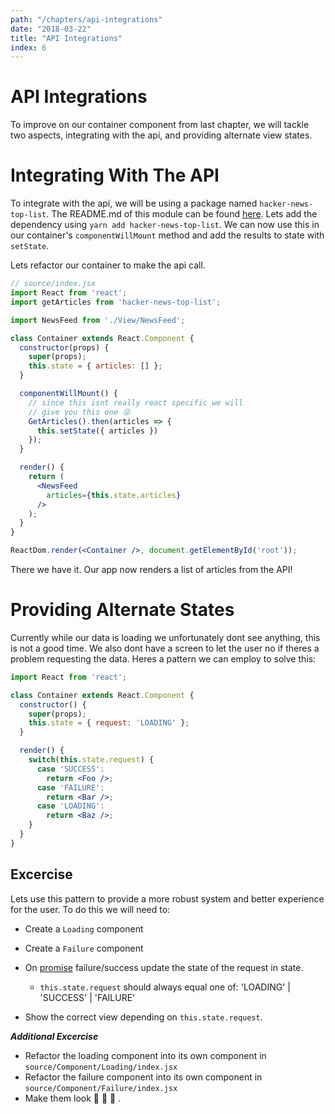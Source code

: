 ```yaml
---
path: "/chapters/api-integrations"
date: "2018-03-22"
title: "API Integrations"
index: 6
---
```


# API Integrations

To improve on our container component from last chapter, we will tackle two aspects, integrating with the api, and providing alternate view states.

# Integrating With The API

To integrate with the api, we will be using a package named `hacker-news-top-list`. The README.md of this module can be found [here](https://yarnpkg.com/en/package/hacker-news-top-list). Lets add the dependency using `yarn add hacker-news-top-list`. We can now use this in our container's `componentWillMount` method and add the results to state with `setState`.

Lets refactor our container to make the api call.

```jsx
// source/index.jsx
import React from 'react';
import getArticles from 'hacker-news-top-list';

import NewsFeed from './View/NewsFeed';

class Container extends React.Component {
  constructor(props) {
    super(props);
    this.state = { articles: [] };
  }

  componentWillMount() {
    // since this isnt really react specific we will
    // give you this one 😜
    GetArticles().then(articles => {
      this.setState({ articles })
    });
  }

  render() {
    return (
      <NewsFeed
        articles={this.state.articles}
      />
    );
  }
}

ReactDom.render(<Container />, document.getElementById('root'));
```

There we have it. Our app now renders a list of articles from the API!

# Providing Alternate States

Currently while our data is loading we unfortunately dont see anything, this is not a good time. We also dont have a screen to let the user no if theres a problem requesting the data. Heres a pattern we can employ to solve this:

```jsx
import React from 'react';

class Container extends React.Component {
  constructor() {
    super(props);
    this.state = { request: 'LOADING' };
  }

  render() {
    switch(this.state.request) {
      case 'SUCCESS':
        return <Foo />;
      case 'FAILURE':
        return <Bar />;
      case 'LOADING':
        return <Baz />;
    }
  }
}
```

## Excercise

Lets use this pattern to provide a more robust system and better experience for the user. To do this we will need to:

- Create a `Loading` component
- Create a `Failure` component
- On [promise](https://developer.mozilla.org/en-US/docs/Web/JavaScript/Reference/Global_Objects/Promise) failure/success update the state of the request in state.
  * `this.state.request` should always equal one of: 'LOADING' | 'SUCCESS' | 'FAILURE'

- Show the correct view depending on `this.state.request`.


**_Additional Excercise_**

- Refactor the loading component into its own component in `source/Component/Loading/index.jsx`
- Refactor the failure component into its own component in `source/Component/Failure/index.jsx`
- Make them look 💸 💸 💸 .
